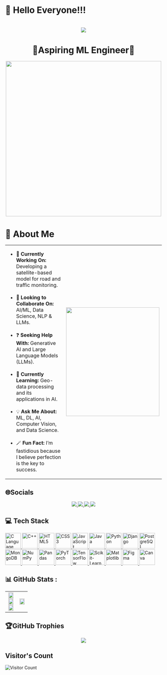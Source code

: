 # 👋 Hello Everyone!!!

<!---
Ashmita120/Ashmita120 is a ✨ special ✨ repository because its `README.md` (this file) appears on your GitHub profile.
You can click the Preview link to take a look at your changes.
--->
<h1 align="center">
    <img src="https://readme-typing-svg.herokuapp.com/?font=Righteous&size=35&color=7733FF&center=true&vCenter=true&width=500&height=70&duration=4000&lines=I'm+Ashmita+Das+!;" />
</h1>


<h1 align="center">🎯Aspiring ML Engineer🎯 </h1> 
 <div align="center"> <img  src="https://static.vecteezy.com/system/resources/previews/000/242/482/large_2x/female-developer-vector.jpg" width="500px"></div>



# 💫 About Me  

<table>
  <tr>
    <td>
      <ul>
        <li>🔭 <b>Currently Working On:</b> Developing a satellite-based model for road and traffic monitoring.</li>
        <br>
        <li>🤝 <b>Looking to Collaborate On:</b> AI/ML, Data Science, NLP & LLMs.</li>
        <br>
        <li>❓ <b>Seeking Help With:</b> Generative AI and Large Language Models (LLMs).</li>
        <br>
        <li>📖 <b>Currently Learning:</b> Geo-data processing and its applications in AI.</li>
        <br>
        <li>💡 <b>Ask Me About:</b> ML, DL, AI, Computer Vision, and Data Science.</li>
        <br>
        <li>🪄 <b>Fun Fact:</b> I’m fastidious because I believe perfection is the key to success.</li>
      </ul>
    </td>
    <td>
      <img src="https://gifdb.com/images/high/computer-programming-html-coding-ygk3aq1mwnfu4360.gif" width="300px" height="350px">
    </td>
  </tr>
</table>




## 🌐Socials
<div align="center">
  <a href="mailto:ashmita120506@gmail.com">
    <img src="https://img.shields.io/badge/Gmail-D14836?style=for-the-badge&logo=gmail&logoColor=white" />
  </a>
  <a href="https://www.reddit.com/user/Admirable-Lone-4160/" target="_blank">
    <img src="https://img.shields.io/badge/Reddit-FF4500?style=for-the-badge&logo=reddit&logoColor=white" />
  </a>
  
  <a href="https://medium.com/@ashmita12050" target="_blank">
    <img src="https://img.shields.io/badge/Medium-000000?style=for-the-badge&logo=medium&logoColor=white" />
  </a>
  <a href="https://www.kaggle.com/ashmita120" target="_blank">
    <img src="https://img.shields.io/badge/Kaggle-20BEFF?style=for-the-badge&logo=kaggle&logoColor=white" />
  </a>
</div>

<h2>💻 Tech Stack</h2>

<p>
    <a href="https://www.cprogramming.com/" target="_blank">
        <img src="https://cdn.jsdelivr.net/gh/devicons/devicon/icons/c/c-original.svg" width="50px" title="C Language">
    </a>
    <a href="https://isocpp.org/" target="_blank">
        <img src="https://cdn.jsdelivr.net/gh/devicons/devicon/icons/cplusplus/cplusplus-original.svg" width="50px" title="C++">
    </a>
    <a href="https://html.com/" target="_blank">
        <img src="https://cdn.jsdelivr.net/gh/devicons/devicon/icons/html5/html5-original.svg" width="50px" title="HTML5">
    </a>
    <a href="https://www.w3.org/Style/CSS/" target="_blank">
        <img src="https://cdn.jsdelivr.net/gh/devicons/devicon/icons/css3/css3-original.svg" width="50px" title="CSS3">
    </a>
    <a href="https://www.javascript.com/" target="_blank">
        <img src="https://cdn.jsdelivr.net/gh/devicons/devicon/icons/javascript/javascript-original.svg" width="50px" title="JavaScript">
    </a>
    <a href="https://www.java.com/" target="_blank">
        <img src="https://cdn.jsdelivr.net/gh/devicons/devicon/icons/java/java-original.svg" width="50px" title="Java">
    </a>
    <a href="https://www.python.org/" target="_blank">
        <img src="https://cdn.jsdelivr.net/gh/devicons/devicon/icons/python/python-original.svg" width="50px" title="Python">
    </a>
    <a href="https://www.djangoproject.com/" target="_blank">
        <img src="https://cdn.jsdelivr.net/gh/devicons/devicon/icons/django/django-plain.svg" width="50px" title="Django">
    </a>
    <a href="https://www.postgresql.org/" target="_blank">
        <img src="https://cdn.jsdelivr.net/gh/devicons/devicon/icons/postgresql/postgresql-original.svg" width="50px" title="PostgreSQL">
    </a>
    <a href="https://www.mongodb.com/" target="_blank">
        <img src="https://cdn.jsdelivr.net/gh/devicons/devicon/icons/mongodb/mongodb-original.svg" width="50px" title="MongoDB">
    </a>
    <a href="https://numpy.org/" target="_blank">
        <img src="https://cdn.jsdelivr.net/gh/devicons/devicon/icons/numpy/numpy-original.svg" width="50px" title="NumPy">
    </a>
    <a href="https://pandas.pydata.org/" target="_blank">
        <img src="https://cdn.jsdelivr.net/gh/devicons/devicon/icons/pandas/pandas-original.svg" width="50px" title="Pandas">
    </a>
    <a href="https://pytorch.org/" target="_blank">
        <img src="https://cdn.jsdelivr.net/gh/devicons/devicon/icons/pytorch/pytorch-original.svg" width="50px" title="PyTorch">
    </a>
    <a href="https://www.tensorflow.org/" target="_blank">
        <img src="https://cdn.jsdelivr.net/gh/devicons/devicon/icons/tensorflow/tensorflow-original.svg" width="50px" title="TensorFlow">
    </a>
    <a href="https://scikit-learn.org/" target="_blank">
        <img src="https://upload.wikimedia.org/wikipedia/commons/0/05/Scikit_learn_logo_small.svg" width="50px" title="Scikit-Learn">
    </a>
     <a href="https://matplotlib.org/" target="_blank">
        <img src="https://upload.wikimedia.org/wikipedia/commons/8/84/Matplotlib_icon.svg" width="50px" title="Matplotlib">
    </a>
    <a href="https://www.figma.com/" target="_blank">
        <img src="https://cdn.jsdelivr.net/gh/devicons/devicon/icons/figma/figma-original.svg" width="50px" title="Figma">
    </a>
    <a href="https://www.canva.com/" target="_blank">
        <img src="https://cdn.jsdelivr.net/gh/devicons/devicon/icons/canva/canva-original.svg" width="50px" title="Canva">
    </a>
</p>

<h2>📊 GitHub Stats :</h2>
<table>
  <tr>
    <td align="center" width="50%">
      <img src="https://github-readme-stats.vercel.app/api?username=ashmita120&theme=radical&hide_border=true&include_all_commits=true&count_private=true" width="90%"/>
      <br>
      <img src="https://github-readme-streak-stats.herokuapp.com/?user=ashmita120&theme=radical&hide_border=true" width="90%"/>
      <br>
      <img src="https://github-readme-stats.vercel.app/api/top-langs/?username=ashmita120&theme=radical&hide_border=true&include_all_commits=true&count_private=true&layout=compact" width="90%"/>
    </td>
    <td align="center" width="50%">
      <img src="https://media3.giphy.com/media/v1.Y2lkPTc5MGI3NjExa2F6bGZ3NGVia3Q5eXBlaWZjMzUwYzU2b3lyOWhtb2k4NjdpZ2Q2aCZlcD12MV9pbnRlcm5naWZfYnlfaWQmY3Q9Zw/dvsjHZc6P3oozpp9I4/giphy.gif" width="90%">
    </td>
  </tr>
</table>





## 🏆GitHub Trophies
<div align="center">
  <img src="https://github-trophies.vercel.app/?username=ashmita120&theme=radical&no-frame=false&no-bg=false&margin-w=4"> </div>


## Visitor's Count
![Visitor Count](https://komarev.com/ghpvc/?username=ashmita120&color=blue)



